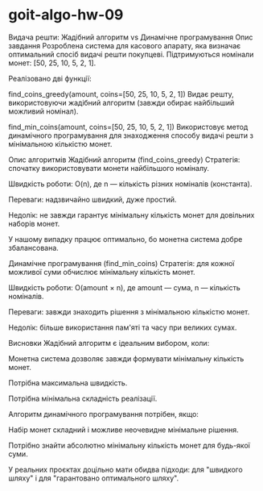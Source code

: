 # goit-algo-hw-09
Видача решти: Жадібний алгоритм vs Динамічне програмування
Опис завдання
Розроблена система для касового апарату, яка визначає оптимальний спосіб видачі решти покупцеві.
Підтримуються номінали монет: [50, 25, 10, 5, 2, 1].

Реалізовано дві функції:

find_coins_greedy(amount, coins=[50, 25, 10, 5, 2, 1])
Видає решту, використовуючи жадібний алгоритм (завжди обирає найбільший можливий номінал).

find_min_coins(amount, coins=[50, 25, 10, 5, 2, 1])
Використовує метод динамічного програмування для знаходження способу видачі решти з мінімальною кількістю монет.

Опис алгоритмів
Жадібний алгоритм (find_coins_greedy)
Стратегія: спочатку використовувати монети найбільшого номіналу.

Швидкість роботи: O(n), де n — кількість різних номіналів (константа).

Переваги: надзвичайно швидкий, дуже простий.

Недолік: не завжди гарантує мінімальну кількість монет для довільних наборів монет.

У нашому випадку працює оптимально, бо монетна система добре збалансована.

Динамічне програмування (find_min_coins)
Стратегія: для кожної можливої суми обчислює мінімальну кількість монет.

Швидкість роботи: O(amount × n), де amount — сума, n — кількість номіналів.

Переваги: завжди знаходить рішення з мінімальною кількістю монет.

Недолік: більше використання пам'яті та часу при великих сумах.

Висновки
Жадібний алгоритм є ідеальним вибором, коли:

Монетна система дозволяє завжди формувати мінімальну кількість монет.

Потрібна максимальна швидкість.

Потрібна мінімальна складність реалізації.

Алгоритм динамічного програмування потрібен, якщо:

Набір монет складний і можливе неочевидне мінімальне рішення.

Потрібно знайти абсолютно мінімальну кількість монет для будь-якої суми.

У реальних проєктах доцільно мати обидва підходи: для "швидкого шляху" і для "гарантовано оптимального шляху".